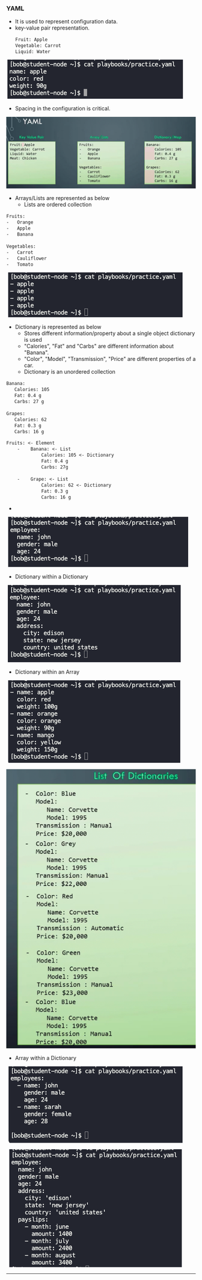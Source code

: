
### YAML
- It is used to represent configuration data.
- key-value pair representation.
	```
	Fruit: Apple
	Vegetable: Carrot
	Liquid: Water
	```

![yamlproperties.png](Attachments/yamlproperties.png)

- Spacing in the configuration is critical.

![yamlkeyvalpair.png](Attachments/yamlkeyvalpair.png)

- Arrays/Lists are represented as below
	- Lists are ordered collection
```
Fruits:
-   Orange
-   Apple
-   Banana

Vegetables:
-   Carrot
-   Cauliflower
-   Tomato
```

![yamlarray.png](Attachments/yamlarray.png)

- Dictionary is represented as below
	- Stores different information/property about a single object dictionary is used
	- "Calories", "Fat" and "Carbs" are different information about "Banana".
	- "Color", "Model", "Transmission", "Price" are different properties of a car.
	- Dictionary is an unordered collection
```
Banana:
   Calories: 105
   Fat: 0.4 g
   Carbs: 27 g

Grapes:
   Calories: 62
   Fat: 0.3 g
   Carbs: 16 g
```

```
Fruits: <- Element
    -    Banana: <- List
			 Calories: 105 <- Dictionary
			 Fat: 0.4 g
			 Carbs: 27g

    -    Grape: <- List
             Calories: 62 <- Dictionary
             Fat: 0.3 g
             Carbs: 16 g
```

- 

![yamldictionary.png](Attachments/yamldictionary.png)

- Dictionary within a Dictionary

![yamldictionarywithindictionary.png](Attachments/yamldictionarywithindictionary.png)

- Dictionary within an Array

![yamlarraydictionary.png](Attachments/yamlarraydictionary.png)

![listofdictionaries.png](Attachments/listofdictionaries.png)

- Array within a Dictionary

![yamldictionaryarray.png](Attachments/yamldictionaryarray.png)

![yamldictionaryarray-2.png](Attachments/yamldictionaryarray-2.png)


---



